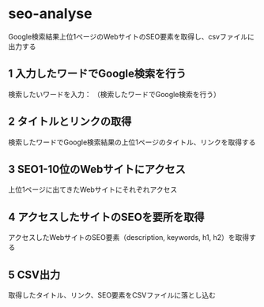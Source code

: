 # seo-analyse
Google検索結果上位1ページのWebサイトのSEO要素を取得し、csvファイルに出力する


## 1 入力したワードでGoogle検索を行う
検索したいワードを入力：
（検索したワードでGoogle検索を行う）

## 2 タイトルとリンクの取得
検索したワードでGoogle検索結果の上位1ページのタイトル、リンクを取得する

## 3 SEO1-10位のWebサイトにアクセス
上位1ページに出てきたWebサイトにそれぞれアクセス

## 4 アクセスしたサイトのSEOを要所を取得
アクセスしたWebサイトのSEO要素（description, keywords, h1, h2）を取得する

## 5 CSV出力
取得したタイトル、リンク、SEO要素をCSVファイルに落とし込む
